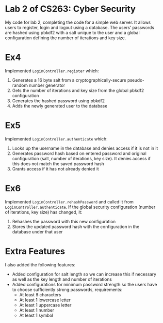 # Lab 2 of CS263: Cyber Security

My code for lab 2, completing the code for a simple web server. It allows users to register, login and logout using a database. The users' passwords are hashed using pbkdf2 with a salt unique to the user and a global configuration defining the number of iterations and key size.

# Ex4

Implemented `LoginController.register` which:

1. Generates a 16 byte salt from a cryptographically-secure pseudo-random number generator
1. Gets the number of iterations and key size from the global pbkdf2 configuration
1. Generates the hashed password using pbkdf2
1. Adds the newly generated user to the database

# Ex5

Implemented `LoginController.authenticate` which:

1. Looks up the username in the database and denies access if it is not in it
1. Generates password hash based on entered password and original configuration (salt, number of iterations, key size). It denies access if this does not match the saved password hash
1. Grants access if it has not already denied it

# Ex6

Implemented `LoginController.rehashPassword` and called it from `LoginController.authenticate`. If the global security configuration (number of iterations, key size) has changed, it:

1. Rehashes the password with this new configuration
1. Stores the updated password hash with the configuration in the database under that user

# Extra Features

I also added the following features:

- Added configuration for salt length so we can increase this if necessary as well as the key length and number of iterations
- Added configurations for minimum password strength so the users have to choose sufficiently strong passwords, requirements:
    - At least 8 characters
    - At least 1 lowercase letter
    - At least 1 uppercase letter
    - At least 1 number
    - At least 1 symbol